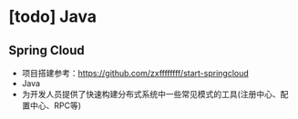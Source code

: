 # [todo] Java

## Spring Cloud
- 项目搭建参考：https://github.com/zxffffffff/start-springcloud
- Java
- 为开发人员提供了快速构建分布式系统中一些常见模式的工具(注册中心、配置中心、RPC等)


